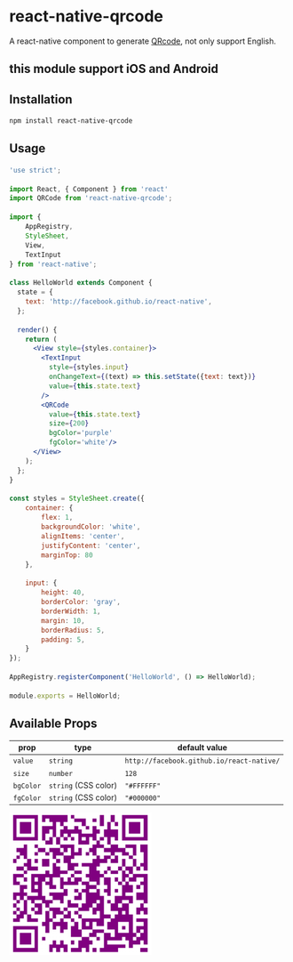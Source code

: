 # react-native-qrcode
A react-native component to generate [QRcode](http://en.wikipedia.org/wiki/QR_code), not only support English.

## this module support iOS and Android

## Installation
```sh
npm install react-native-qrcode
```
## Usage
```jsx
'use strict';

import React, { Component } from 'react'
import QRCode from 'react-native-qrcode';

import {
    AppRegistry,
    StyleSheet,
    View,
    TextInput
} from 'react-native';

class HelloWorld extends Component {
  state = {
    text: 'http://facebook.github.io/react-native',
  };

  render() {
    return (
      <View style={styles.container}>
        <TextInput
          style={styles.input}
          onChangeText={(text) => this.setState({text: text})}
          value={this.state.text}
        />
        <QRCode
          value={this.state.text}
          size={200}
          bgColor='purple'
          fgColor='white'/>
      </View>
    );
  };
}

const styles = StyleSheet.create({
    container: {
        flex: 1,
        backgroundColor: 'white',
        alignItems: 'center',
        justifyContent: 'center',
        marginTop: 80
    },

    input: {
        height: 40,
        borderColor: 'gray',
        borderWidth: 1,
        margin: 10,
        borderRadius: 5,
        padding: 5,
    }
});

AppRegistry.registerComponent('HelloWorld', () => HelloWorld);

module.exports = HelloWorld;
```
## Available Props

prop      | type                 | default value
----------|----------------------|--------------
`value`   | `string`             | `http://facebook.github.io/react-native/`
`size`    | `number`             | `128`
`bgColor` | `string` (CSS color) | `"#FFFFFF"`
`fgColor` | `string` (CSS color) | `"#000000"`

<img src='qrcode.png' height = '256' width = '256'/>

